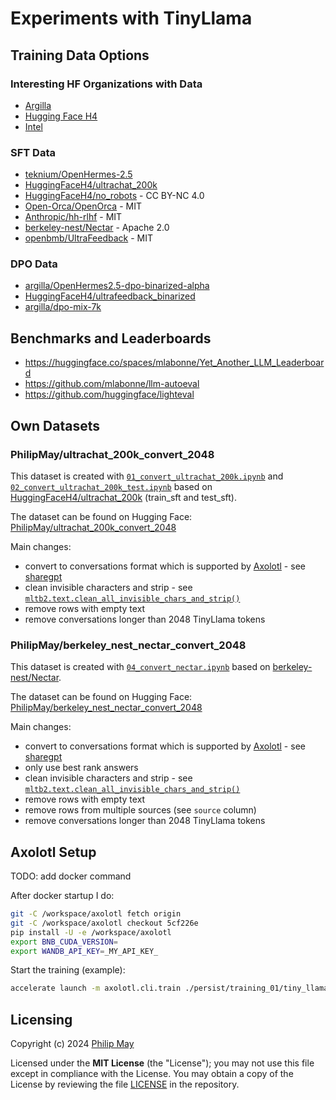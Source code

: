 # Experiments with TinyLlama

## Training Data Options

### Interesting HF Organizations with Data

- [Argilla](https://huggingface.co/argilla)
- [Hugging Face H4](https://huggingface.co/HuggingFaceH4)
- [Intel](https://huggingface.co/Intel)

### SFT Data

- [teknium/OpenHermes-2.5](https://huggingface.co/datasets/teknium/OpenHermes-2.5)
- [HuggingFaceH4/ultrachat_200k](https://huggingface.co/datasets/HuggingFaceH4/ultrachat_200k)
- [HuggingFaceH4/no_robots](https://huggingface.co/datasets/HuggingFaceH4/no_robots) - CC BY-NC 4.0
- [Open-Orca/OpenOrca](https://huggingface.co/datasets/Open-Orca/OpenOrca) - MIT
- [Anthropic/hh-rlhf](https://huggingface.co/datasets/Anthropic/hh-rlhf) - MIT
- [berkeley-nest/Nectar](https://huggingface.co/datasets/berkeley-nest/Nectar) - Apache 2.0
- [openbmb/UltraFeedback](https://huggingface.co/datasets/openbmb/UltraFeedback) - MIT

### DPO Data

- [argilla/OpenHermes2.5-dpo-binarized-alpha](https://huggingface.co/datasets/argilla/OpenHermes2.5-dpo-binarized-alpha)
- [HuggingFaceH4/ultrafeedback_binarized](https://huggingface.co/datasets/HuggingFaceH4/ultrafeedback_binarized)
- [argilla/dpo-mix-7k](https://huggingface.co/datasets/argilla/dpo-mix-7k)

## Benchmarks and Leaderboards

  - <https://huggingface.co/spaces/mlabonne/Yet_Another_LLM_Leaderboard>
  - <https://github.com/mlabonne/llm-autoeval>
  - <https://github.com/huggingface/lighteval>

## Own Datasets

### PhilipMay/ultrachat_200k_convert_2048

This dataset is created with [`01_convert_ultrachat_200k.ipynb`](https://github.com/PhilipMay/TinyLlama-experiments/blob/main/01_convert_ultrachat_200k.ipynb) and
[`02_convert_ultrachat_200k_test.ipynb`](https://github.com/PhilipMay/TinyLlama-experiments/blob/main/02_convert_ultrachat_200k_test.ipynb)
based on [HuggingFaceH4/ultrachat_200k](https://huggingface.co/datasets/HuggingFaceH4/ultrachat_200k)
(train_sft and test_sft).

The dataset can be found on Hugging Face:
[PhilipMay/ultrachat_200k_convert_2048](https://huggingface.co/datasets/PhilipMay/ultrachat_200k_convert_2048)

Main changes:

- convert to conversations format which is supported by [Axolotl](https://github.com/OpenAccess-AI-Collective/axolotl) - see [sharegpt](https://github.com/OpenAccess-AI-Collective/axolotl?tab=readme-ov-file#conversation)
- clean invisible characters and strip - see
[`mltb2.text.clean_all_invisible_chars_and_strip()`](https://telekom.github.io/mltb2/api-reference/text.html#mltb2.text.clean_all_invisible_chars_and_strip)
- remove rows with empty text
- remove conversations longer than 2048 TinyLlama tokens

### PhilipMay/berkeley_nest_nectar_convert_2048

This dataset is created with [`04_convert_nectar.ipynb`](https://github.com/PhilipMay/TinyLlama-experiments/blob/main/04_convert_nectar.ipynb) based on
[berkeley-nest/Nectar](https://huggingface.co/datasets/berkeley-nest/Nectar).

The dataset can be found on Hugging Face:
[PhilipMay/berkeley_nest_nectar_convert_2048](https://huggingface.co/datasets/PhilipMay/berkeley_nest_nectar_convert_2048)

Main changes:

- convert to conversations format which is supported by [Axolotl](https://github.com/OpenAccess-AI-Collective/axolotl) - see [sharegpt](https://github.com/OpenAccess-AI-Collective/axolotl?tab=readme-ov-file#conversation)
- only use best rank answers
- clean invisible characters and strip - see
[`mltb2.text.clean_all_invisible_chars_and_strip()`](https://telekom.github.io/mltb2/api-reference/text.html#mltb2.text.clean_all_invisible_chars_and_strip)
- remove rows with empty text
- remove rows from multiple sources (see `source` column)
- remove conversations longer than 2048 TinyLlama tokens

## Axolotl Setup

TODO: add docker command

After docker startup I do:

```bash
git -C /workspace/axolotl fetch origin
git -C /workspace/axolotl checkout 5cf226e
pip install -U -e /workspace/axolotl
export BNB_CUDA_VERSION=
export WANDB_API_KEY=_MY_API_KEY_
```

Start the training (example):

```bash
accelerate launch -m axolotl.cli.train ./persist/training_01/tiny_llama_02.yml
```

## Licensing

Copyright (c) 2024 [Philip May](https://may.la/)

Licensed under the **MIT License** (the "License"); you may not use this file except in compliance with the License.
You may obtain a copy of the License by reviewing the file
[LICENSE](https://github.com/PhilipMay/TinyLlama-experiments/blob/main/LICENSE) in the repository.
